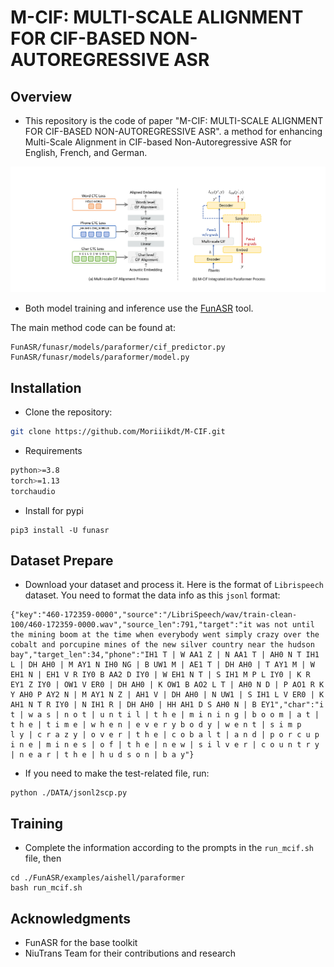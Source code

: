 

# M-CIF: MULTI-SCALE ALIGNMENT FOR CIF-BASED NON-AUTOREGRESSIVE ASR

## Overview

- This repository is the code of paper "M-CIF: MULTI-SCALE ALIGNMENT FOR CIF-BASED NON-AUTOREGRESSIVE ASR". a method for enhancing Multi-Scale Alignment in CIF-based Non-Autoregressive ASR for English, French, and German. 

![image-20250915193101768](./pic/main.png)

- Both model training and inference use the [FunASR](https://github.com/modelscope/FunASR) tool.

The main method code can be found at:  

```
FunASR/funasr/models/paraformer/cif_predictor.py 
FunASR/funasr/models/paraformer/model.py
```

## Installation

- Clone the repository:

```bash
git clone https://github.com/Moriiikdt/M-CIF.git
```

- Requirements

```bash
python>=3.8
torch>=1.13
torchaudio
```

- Install for pypi

```shel
pip3 install -U funasr
```

## Dataset Prepare

- Download your dataset and process it. Here is the format of `Librispeech` dataset. You need to format the data info as this `jsonl` format:

```jsonl
{"key":"460-172359-0000","source":"/LibriSpeech/wav/train-clean-100/460-172359-0000.wav","source_len":791,"target":"it was not until the mining boom at the time when everybody went simply crazy over the cobalt and porcupine mines of the new silver country near the hudson bay","target_len":34,"phone":"IH1 T | W AA1 Z | N AA1 T | AH0 N T IH1 L | DH AH0 | M AY1 N IH0 NG | B UW1 M | AE1 T | DH AH0 | T AY1 M | W EH1 N | EH1 V R IY0 B AA2 D IY0 | W EH1 N T | S IH1 M P L IY0 | K R EY1 Z IY0 | OW1 V ER0 | DH AH0 | K OW1 B AO2 L T | AH0 N D | P AO1 R K Y AH0 P AY2 N | M AY1 N Z | AH1 V | DH AH0 | N UW1 | S IH1 L V ER0 | K AH1 N T R IY0 | N IH1 R | DH AH0 | HH AH1 D S AH0 N | B EY1","char":"i t | w a s | n o t | u n t i l | t h e | m i n i n g | b o o m | a t | t h e | t i m e | w h e n | e v e r y b o d y | w e n t | s i m p 
l y | c r a z y | o v e r | t h e | c o b a l t | a n d | p o r c u p i n e | m i n e s | o f | t h e | n e w | s i l v e r | c o u n t r y | n e a r | t h e | h u d s o n | b a y"}
```

- If you need to make the test-related file, run:

```shell
python ./DATA/jsonl2scp.py
```

## Training

- Complete the information according to the prompts in the `run_mcif.sh` file, then

```shell
cd ./FunASR/examples/aishell/paraformer
bash run_mcif.sh
```



## Acknowledgments

- FunASR for the base toolkit
- NiuTrans Team for their contributions and research